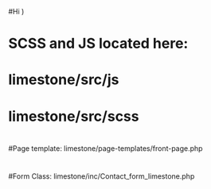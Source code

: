 #Hi )

# SCSS and JS located here: 
# limestone/src/js
# limestone/src/scss
#
#
#Page template: limestone/page-templates/front-page.php
#
#Form Class:  limestone/inc/Contact_form_limestone.php
